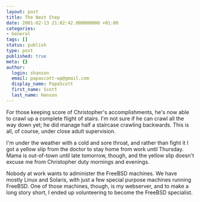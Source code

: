```yaml
---
layout: post
title: The Next Step
date: 2001-02-13 21:02:42.000000000 +01:00
categories:
- General
tags: []
status: publish
type: post
published: true
meta: {}
author:
  login: shanson
  email: papascott-wp@gmail.com
  display_name: PapaScott
  first_name: Scott
  last_name: Hanson
---
```

<p>For those keeping score of Christopher's accomplishments, he's now able to crawl up a complete flight of stairs. I'm not sure if he can crawl all the way down yet; he did manage half a staircase crawling backwards. This is all, of course, under close adult supervision. </p>
<p>I'm under the weather with a cold and sore throat, and rather than fight it I got a yellow slip from the doctor to stay home from work until Thursday. Mama is out-of-town until late tomorrow, though, and the yellow slip doesn't excuse me from Christopher duty mornings and evenings.</p>
<p>Nobody at work wants to administer the FreeBSD machines. We have mostly Linux and Solaris, with just a few special purpose machines running FreeBSD. One of those machines, though, is my webserver, and to make a long story short, I ended up volunteering to become the FreeBSD specialist.</p>
